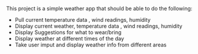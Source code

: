 This project is a simple weather app that should be able to do the following:
- Pull current temperature data , wind readings, humidity
- Display current weather, temperature data , wind readings, humidity
- Display Suggestions for what to wear/bring
- Display weather at different times of the day
- Take user imput and display weather info from different areas

